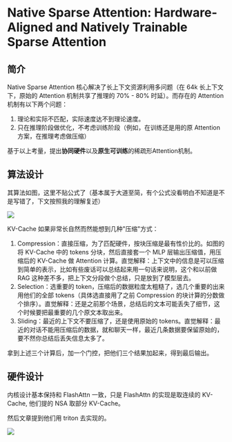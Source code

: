 # Native Sparse Attention: Hardware-Aligned and Natively Trainable Sparse Attention

## 简介
Native Sparse Attention 核心解决了长上下文资源利用多问题（在 64k 长上下文下，原始的 Attention 机制共享了推理的 70% - 80% 时延）。而存在的 Attention 机制有以下两个问题：
1. 理论和实际不匹配，实际速度达不到理论速度。
2. 只在推理阶段做优化，不考虑训练阶段（例如，在训练还是用的原 Attention 方案，在推理考虑做压缩）

基于以上考量，提出**协同硬件**以及**原生可训练**的稀疏形Attention机制。


## 算法设计

其算法如图，这里不贴公式了（基本属于大道至简，有个公式没看明白不知道是不是写错了，下文按照我的理解复述）

<div style={{ textAlign: 'center' }}>
  <img src="https://yezhem.oss-cn-chengdu.aliyuncs.com/blog_img/20250220130010.png" style={{ width: '70%' }}/>
</div>

KV-Cache 如果非常长自然而然能想到几种"压缩"方式：
1. Compression：直接压缩，为了匹配硬件，按块压缩是最有性价比的。如图的将 KV-Cache 中的 tokens 分块，然后直接套一个 MLP 层输出压缩值，用压缩后的 KV-Cache 做 Attention 计算。直觉解释：上下文中的信息是可以压缩到简单的表示，比如有些废话可以总结起来用一句话来说明，这个和以前做 RAG 这种差不多，把上下文分段做个总结，只是放到了模型层去。
2. Selection：选重要的 token，压缩后的数据粒度太粗糙了，选几个重要的出来用他们的全部 tokens（具体选直接用了之前 Compression 的块计算的分数做个排序）。直觉解释：还是之前那个场景，总结后的文本可能丢失了细节，这个时候要把最重要的几个原文本取出来。
3. Sliding：最近的上下文不要压缩了，还是使用原始的 tokens。直觉解释：最近的对话不能用压缩后的数据，就和聊天一样，最近几条数据要保留原始的，要不然你总结后丢失信息太多了。

拿到上述三个计算后，加一个门控，把他们三个结果加起来，得到最后输出。

## 硬件设计

内核设计基本保持和 FlashAttn 一致，只是 FlashAttn 的实现是取连续的 KV-Cache, 他们提的 NSA 取部分 KV-Cache。

然后文章提到他们用 triton 去实现的。

<div style={{ textAlign: 'center' }}>
  <img src="https://yezhem.oss-cn-chengdu.aliyuncs.com/blog_img/20250220131528.png" style={{ width: '70%' }}/>
</div>